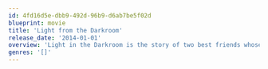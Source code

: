 ```yaml
---
id: 4fd16d5e-dbb9-492d-96b9-d6ab7be5f02d
blueprint: movie
title: 'Light from the Darkroom'
release_date: '2014-01-01'
overview: 'Light in the Darkroom is the story of two best friends whose faith is tested when their friends disappear during a religious pilgrimage.'
genres: '[]'
---
```

